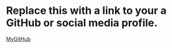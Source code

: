 # Replace this with a link to your a GitHub or social media profile.

[MyGitHub](https://github.com/stepin104345)

